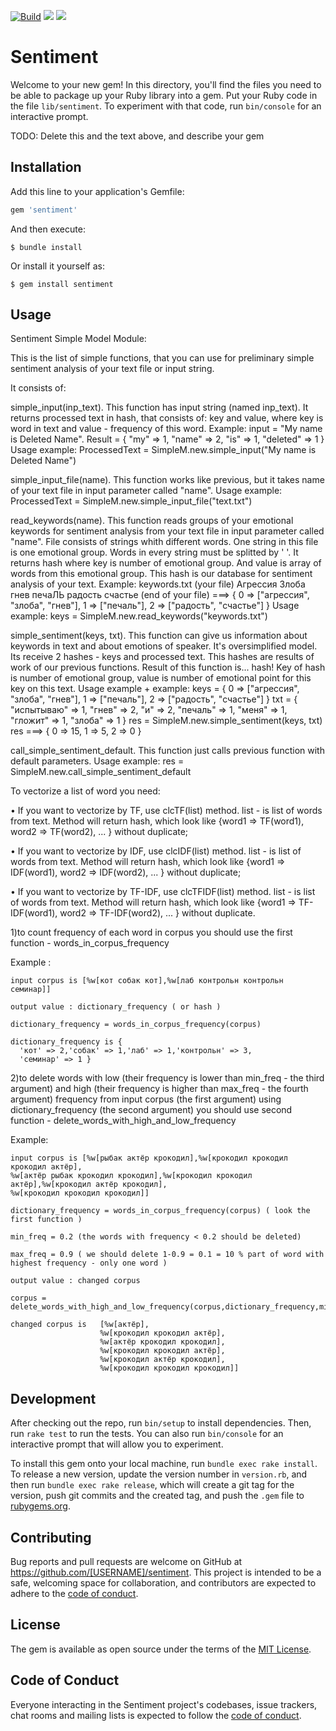 [![Build](https://github.com/AKGRif/sentiment/actions/workflows/ci.yml/badge.svg?branch=master)](https://github.com/AKGRif/sentiment/actions/workflows/ci.yml)
<a href="https://codeclimate.com/github/AKGRif/sentiment/maintainability"><img src="https://api.codeclimate.com/v1/badges/1b6e3e773b5f04bc7231/maintainability" /></a>
<a href="https://codeclimate.com/github/AKGRif/sentiment/test_coverage"><img src="https://api.codeclimate.com/v1/badges/1b6e3e773b5f04bc7231/test_coverage" /></a>
# Sentiment

Welcome to your new gem! In this directory, you'll find the files you need to be able to package up your Ruby library into a gem. Put your Ruby code in the file `lib/sentiment`. To experiment with that code, run `bin/console` for an interactive prompt.

TODO: Delete this and the text above, and describe your gem

## Installation

Add this line to your application's Gemfile:

```ruby
gem 'sentiment'
```

And then execute:

    $ bundle install

Or install it yourself as:

    $ gem install sentiment

## Usage

Sentiment Simple Model Module:

This is the list of simple functions, that you can use for preliminary simple sentiment analysis of your text file or input string.

It consists of:

simple_input(inp_text). This function has input string (named inp_text). It returns processed text in hash, that consists of: key and value, where key is word in text and value - frequency of this word. 
Example: input = "My name is Deleted Name". Result = { "my" => 1, "name" => 2, "is" => 1, "deleted" => 1 }
Usage example: ProcessedText = SimpleM.new.simple_input("My name is Deleted Name")

simple_input_file(name). This function works like previous, but it takes name of your text file in input parameter called "name".
Usage example: ProcessedText = SimpleM.new.simple_input_file("text.txt")

read_keywords(name). This function reads groups of your emotional keywords for sentiment analysis from your text file in input parameter called "name". File consists of strings whith different words. One string in this file is one emotional group. Words in every string must be splitted by ' '. It returns hash where key is number of emotional group. And value is array of words from this emotional group. This hash is our database for sentiment analysis of your text.
Example:
keywords.txt
(your file)
Агрессия Злоба гнев
печаЛЬ
радость счастье
(end of your file) ===> { 0 => ["агрессия", "злоба", "гнев"], 1 => ["печаль"], 2 => ["радость", "счастье"] }
Usage example: keys = SimpleM.new.read_keywords("keywords.txt")

simple_sentiment(keys, txt). This function can give us information about keywords in text and about emotions of speaker. It's oversimplified model. Its receive 2 hashes - keys and processed text. This hashes are results of work of our previous functions. Result of this function is... hash! Key of hash is number of emotional group, value is number of emotional point for this key on this text.
Usage example + example:
keys = { 0 => ["агрессия", "злоба", "гнев"], 1 => ["печаль"], 2 => ["радость", "счастье"] }
txt = { "испытываю" => 1, "гнев" => 2, "и" => 2, "печаль" => 1, "меня" => 1, "гложит" => 1, "злоба" => 1 }
res = SimpleM.new.simple_sentiment(keys, txt)
res ===> { 0 => 15, 1 => 5, 2 => 0 }

call_simple_sentiment_default. This function just calls previous function with default parameters.
Usage example: res = SimpleM.new.call_simple_sentiment_default

To vectorize a list of word you need:


• If you want to vectorize by TF, use clcTF(list) method.
list - is list of words from text. Method will return hash, which
look like {word1 => TF(word1), word2 => TF(word2), ... } without duplicate;

• If you want to vectorize by IDF, use clcIDF(list) method.
list - is list of words from text. Method will return hash, which
look like {word1 => IDF(word1), word2 => IDF(word2), ... } without duplicate;

• If you want to vectorize by TF-IDF, use clcTFIDF(list) method.
list - is list of words from text. Method will return hash, which
look like {word1 => TF-IDF(word1), word2 => TF-IDF(word2), ... } without duplicate.

1)to count frequency of each word in corpus you should use the first function -
words_in_corpus_frequency

Example : 

    input corpus is [%w[кот собак кот],%w[лаб контрольн контрольн семинар]]

    output value : dictionary_frequency ( or hash )

    dictionary_frequency = words_in_corpus_frequency(corpus)
    
    dictionary_frequency is {
      'кот' => 2,'собак' => 1,'лаб' => 1,'контрольн' => 3,
      'семинар' => 1 }

2)to delete words with low (their frequency is lower than min_freq - the third argument) and
high (their frequency is higher than max_freq - the fourth argument) frequency from input corpus 
(the first argument) using dictionary_frequency (the second argument) you should use second function -
delete_words_with_high_and_low_frequency

Example:
    
    input corpus is [%w[рыбак актёр крокодил],%w[крокодил крокодил крокодил актёр],
    %w[актёр рыбак крокодил крокодил],%w[крокодил крокодил актёр],%w[крокодил актёр крокодил],
    %w[крокодил крокодил крокодил]]

    dictionary_frequency = words_in_corpus_frequency(corpus) ( look the first function )

    min_freq = 0.2 (the words with frequency < 0.2 should be deleted)

    max_freq = 0.9 ( we should delete 1-0.9 = 0.1 = 10 % part of word with highest frequency - only one word )

    output value : changed corpus
    
    corpus = delete_words_with_high_and_low_frequency(corpus,dictionary_frequency,min_freq,max_freq)

    changed corpus is   [%w[актёр],
                        %w[крокодил крокодил актёр],
                        %w[актёр крокодил крокодил],
                        %w[крокодил крокодил актёр],
                        %w[крокодил актёр крокодил],
                        %w[крокодил крокодил крокодил]]
    
    
## Development

After checking out the repo, run `bin/setup` to install dependencies. Then, run `rake test` to run the tests. You can also run `bin/console` for an interactive prompt that will allow you to experiment.

To install this gem onto your local machine, run `bundle exec rake install`. To release a new version, update the version number in `version.rb`, and then run `bundle exec rake release`, which will create a git tag for the version, push git commits and the created tag, and push the `.gem` file to [rubygems.org](https://rubygems.org).

## Contributing

Bug reports and pull requests are welcome on GitHub at https://github.com/[USERNAME]/sentiment. This project is intended to be a safe, welcoming space for collaboration, and contributors are expected to adhere to the [code of conduct](https://github.com/[USERNAME]/sentiment/blob/master/CODE_OF_CONDUCT.md).

## License

The gem is available as open source under the terms of the [MIT License](https://opensource.org/licenses/MIT).

## Code of Conduct

Everyone interacting in the Sentiment project's codebases, issue trackers, chat rooms and mailing lists is expected to follow the [code of conduct](https://github.com/[USERNAME]/sentiment/blob/master/CODE_OF_CONDUCT.md).
